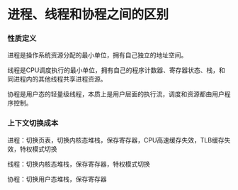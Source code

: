 # 进程、线程和协程之间的区别

### 性质定义

进程是操作系统资源分配的最小单位，拥有自己独立的地址空间。

线程是CPU调度执行的最小单位，拥有自己的程序计数器、寄存器状态、栈，和同进程内的其他线程共享进程资源。

协程是用户态的轻量级线程，本质上是用户层面的执行流，调度和资源都由用户程序控制。



### 上下文切换成本

进程：切换页表，切换内核态堆栈，保存寄存器，CPU高速缓存失效，TLB缓存失效，特权模式切换

线程：切换内核态堆栈，保存寄存器，特权模式切换

协程：切换用户态堆栈，保存寄存器